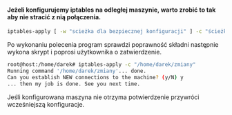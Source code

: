 
#### Jeżeli konfigurujemy iptables na odległej maszynie, warto zrobić to tak aby nie stracić z nią połączenia.
``` bash
iptables-apply [ -w "scieżka dla bezpiecznej konfiguracji" ] -c "ścieżka do skryptu wprowadzającego zmiany"
```
Po wykonaniu polecenia program sprawdzi poprawność składni
następnie wykona skrypt i poprosi użytkownika o zatwierdzenie.
``` bash
root@host:/home/darek# iptables-apply -c "/home/darek/zmiany"
Running command '/home/darek/zmiany'... done.
Can you establish NEW connections to the machine? (y/N) y
... then my job is done. See you next time.
```
Jeśli konfigurowana maszyna nie otrzyma potwierdzenie przywróci wcześniejszą konfiguracje. 
